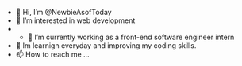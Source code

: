 - 👋 Hi, I’m @NewbieAsofToday
- 👀 I’m interested in web development
- - 🌱 I’m currently working as a front-end software engineer intern
- 💞️ Im learnign everyday and improving my coding skills.
- 📫 How to reach me ...

<!---
NewbieAsofToday/NewbieAsofToday is a ✨ special ✨ repository because its `README.md` (this file) appears on your GitHub profile.
You can click the Preview link to take a look at your changes.
--->
